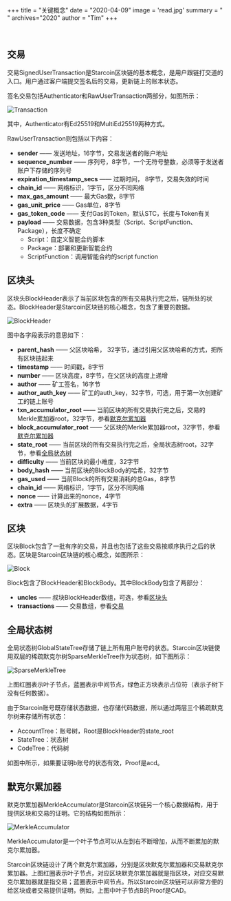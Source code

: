 +++
title = "关键概念"
date = "2020-04-09"
image = 'read.jpg'
summary = " "
archives="2020"
author = "Tim"
+++

<br />

## 交易

交易SignedUserTransaction是Starcoin区块链的基本概念，是用户跟链打交道的入口。用户通过客户端提交签名后的交易，更新链上的账本状态。

签名交易包括Authenticator和RawUserTransaction两部分，如图所示：

![Transaction](/img/key_words/Transaction.png)

其中，Authenticator有Ed25519和MultiEd25519两种方式。

RawUserTransaction则包括以下内容：

- **sender** —— 发送地址，16字节，交易发送者的账户地址
- **sequence_number** —— 序列号，8字节，一个无符号整数，必须等于发送者账户下存储的序列号
- **expiration_timestamp_secs** —— 过期时间， 8字节，交易失效的时间
- **chain_id** —— 网络标识，1字节，区分不同网络
- **max_gas_amount** —— 最大Gas数，8字节
- **gas_unit_price** —— Gas单位，8字节
- **gas_token_code** —— 支付Gas的Token，默认STC，长度与Token有关
- **payload** —— 交易数据，包含3种类型（Script、ScriptFunction、Package），长度不确定
  - Script：自定义智能合约脚本
  - Package：部署和更新智能合约
  - ScriptFunction：调用智能合约的script function




## 区块头

区块头BlockHeader表示了当前区块包含的所有交易执行完之后，链所处的状态。BlockHeader是Starcoin区块链的核心概念，包含了重要的数据。

![BlockHeader](/img/key_words/BlockHeader.png)

图中各字段表示的意思如下：

- **parent_hash** —— 父区块哈希， 32字节，通过引用父区块哈希的方式，把所有区块链起来
- **timestamp** —— 时间戳，8字节
- **number** —— 区块高度，8字节，在父区块的高度上递增
- **author** —— 矿工签名，16字节
- **author_auth_key** —— 矿工的auth_key，32字节，可选，用于第一次创建矿工的链上账号
- **txn_accumulator_root** —— 当前区块的所有交易执行完之后，交易的Merkle累加器root，32字节，参看[默克尔累加器](#默克尔累加器)
- **block_accumulator_root** —— 父区块的Merkle累加器root，32字节，参看[默克尔累加器](#默克尔累加器)
- **state_root** —— 当前区块的所有交易执行完之后，全局状态树root，32字节，参看[全局状态树](#全局状态树)
- **difficulty** —— 当前区块的最小难度，32字节
- **body_hash** —— 当前区块的BlockBody的哈希，32字节
- **gas_used** —— 当前Block的所有交易消耗的总Gas，8字节
- **chain_id** —— 网络标识，1字节，区分不同网络
- **nonce** —— 计算出来的nonce，4字节
- **extra** —— 区块头的扩展数据，4字节



## 区块

区块Block包含了一批有序的交易，并且也包括了这些交易按顺序执行之后的状态。区块是Starcoin区块链的核心概念，如图所示：

![Block](/img/key_words/Block.png)

Block包含了BlockHeader和BlockBody。其中BlockBody包含了两部分：

- **uncles** —— 叔块BlockHeader数组，可选，参看[区块头](#区块头)
- **transactions** —— 交易数组，参看[交易](#交易)



## 全局状态树

全局状态树GlobalStateTree存储了链上所有用户账号的状态。Starcoin区块链使用双层的稀疏默克尔树SparseMerkleTree作为状态树，如下图所示：

![SparseMerkleTree](/img/key_words/State.png)

上图红圈表示叶子节点，蓝圈表示中间节点，绿色正方块表示占位符（表示子树下没有任何数据）。

由于Starcoin账号既存储状态数据，也存储代码数据，所以通过两层三个稀疏默克尔树来存储所有状态：

* AccountTree：账号树，Root是BlockHeader的state_root
* StateTree：状态树
* CodeTree：代码树

如图中所示，如果要证明b账号的状态有效，Proof是acd。



## 默克尔累加器

默克尔累加器MerkleAccumulator是Starcoin区块链另一个核心数据结构，用于提供区块和交易的证明。它的结构如图所示：

![MerkleAccumulator](/img/key_words/Proof.png)

MerkleAccumulator是一个叶子节点可以从左到右不断增加，从而不断累加的默克尔累加器。

Starcoin区块链设计了两个默克尔累加器，分别是区块默克尔累加器和交易默克尔累加器。上图红圈表示叶子节点，对应区块默克尔累加器就是指区块，对应交易默克尔累加器就是指交易；蓝圈表示中间节点。所以Starcoin区块链可以非常方便的给区块或者交易提供证明，例如，上图中叶子节点B的Proof是CAD。

